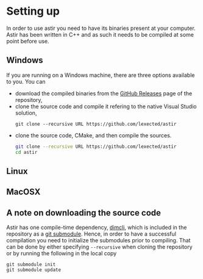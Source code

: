 # Setting up

In order to use astir you need to have its binaries present at your computer. Astir has been written in C++ and as such it needs to be compiled at some point before use.

## Windows
If you are running on a Windows machine, there are three options available to you. You can

+ download the compiled binaries from the [GitHub Releases](https://github.com/lexected/astir/releases) page of the repository,
+ clone the source code and compile it refering to the native Visual Studio solution,
    ```git
    git clone --recursive URL https://github.com/lexected/astir
    ```
+ clone the source code, CMake, and then compile the sources.
    ```bash
    git clone --recursive URL https://github.com/lexected/astir
    cd astir
    ```

## Linux

## MacOSX

## A note on downloading the source code
Astir has one compile-time dependency, [dimcli](https://github.com/gknowles/dimcli), which is included in the repository as a [git submodule](https://git-scm.com/book/en/v2/Git-Tools-Submodules). Hence, in order to have a successful compilation you need to initialize the submodules prior to compiling. That can be done by either specifying `--recursive` when cloning the repository or by running the following in the local copy

```git
git submodule init
git submodule update
```
